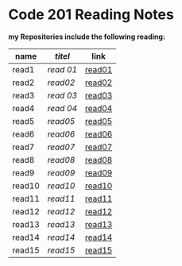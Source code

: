 # Code 201 Reading Notes

**my Repositories include the following reading:**

| **name**   | *titel*  | link                                                                 
|------------|----------|------------------------------------------------------------------|
| read1      |*read 01* |[read01]( https://saharkhaled89.github.io/reading-notes/class-01) |   
| read2      |*read02*  |[read02](                                                        )|                                               
| read3      |*read 03* |[read03](  )                                                      |                                               
| read4      |*read 04* | [read04]()                                                       |   
| read5      |*read05*  | [read05]()                                                      |   
| read6      |*read06*  |[read06]()                                                        |   
| read7      |*read07*  |[read07]()                                                        |   
| read8      |*read08*  |[read08]()                                                        |   
| read9      |*read09*  |[read09]()                                                        |   
| read10     |*read10*  |[read10]()                                                        |   
| read11     |*read11*  |[read11]()                                                        |   
| read12     |*read12*  |[read12]()                                                        |   
| read13     |*read13*  |[read13]()                                                        |   
| read14     |*read14*  |[read14]()                                                        |   
| read15     |*read15*  |[read15]()                                                        |   
